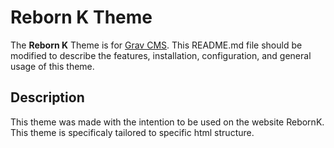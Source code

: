 # Reborn K Theme

The **Reborn K** Theme is for [Grav CMS](http://github.com/getgrav/grav).  This README.md file should be modified to describe the features, installation, configuration, and general usage of this theme.

## Description

This theme was made with the intention to be used on the website RebornK. This theme is specificaly tailored to specific html structure.
